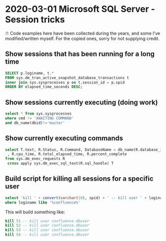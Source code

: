# 2020-03-01 Microsoft SQL Server - Session tricks

:!: Code examples here have been collected during the years, and some I've modified/written myself. For the copied ones, sorry for not supplying credit.

## Show sessions that has been running for a long time

```SQL
SELECT p.loginame, t.*
FROM sys.dm_tran_active_snapshot_database_transactions t
inner join sys.sysprocesses p on t.session_id = p.spid
ORDER BY elapsed_time_seconds DESC;
```

## Show sessions currently executing (doing work)

```SQL
select * from sys.sysprocesses
where cmd != 'AWAITING COMMAND'
and db_name(dbid)!='master'
```

## Show currently executing commands

```SQL
select T.text, R.Status, R.Command, DatabaseName = db_name(R.database_id)
 , R.cpu_time, R.total_elapsed_time, R.percent_complete
from sys.dm_exec_requests R
 cross apply sys.dm_exec_sql_text(R.sql_handle) T
```

## Build script for killing all sessions for a specific user

```SQL
select 'kill ' + convert(varchar(10), spid) + ' -- kill user ' + loginame from sysprocesses
where loginame like '%confluence%'
```

This will build something like:

```SQL
kill 51 -- kill user confluence.dbuser
kill 52 -- kill user confluence.dbuser
kill 53 -- kill user confluence.dbuser
kill 54 -- kill user confluence.dbuser
```
